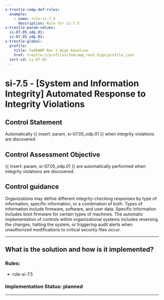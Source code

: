 ```yaml
---
x-trestle-comp-def-rules:
  example:
    - name: rule-si-7.5
      description: Rule for si-7.5
x-trestle-param-values:
  si-07.05_odp.01:
  si-07.05_odp.02:
x-trestle-global:
  profile:
    title: FedRAMP Rev 5 High Baseline
    href: trestle://profiles/fedramp_rev5_high/profile.json
  sort-id: si-07.05
---
```


# si-7.5 - \[System and Information Integrity\] Automated Response to Integrity Violations

## Control Statement

Automatically {{ insert: param, si-07.05_odp.01 }} when integrity violations are discovered.

## Control Assessment Objective

{{ insert: param, si-07.05_odp.01 }} are automatically performed when integrity violations are discovered.

## Control guidance

Organizations may define different integrity-checking responses by type of information, specific information, or a combination of both. Types of information include firmware, software, and user data. Specific information includes boot firmware for certain types of machines. The automatic implementation of controls within organizational systems includes reversing the changes, halting the system, or triggering audit alerts when unauthorized modifications to critical security files occur.

______________________________________________________________________

## What is the solution and how is it implemented?

<!-- For implementation status enter one of: implemented, partial, planned, alternative, not-applicable -->

<!-- Note that the list of rules under ### Rules: is read-only and changes will not be captured after assembly to JSON -->

<!-- Add control implementation description here for control: si-7.5 -->

### Rules:

  - rule-si-7.5

### Implementation Status: planned

______________________________________________________________________
